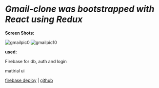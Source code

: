 # _Gmail-clone was bootstrapped with React using Redux_

**Screen Shots:**

![gmailpic0](https://user-images.githubusercontent.com/80868084/133536198-53b5cc1e-9094-4ba9-9d4b-6c4c61f0534b.jpg)
![gmailpic10](https://user-images.githubusercontent.com/80868084/133536213-4d0be68d-09ab-47ba-a7e6-30557ab7bf97.jpg)

**used:**

Firebase for db, auth and login

matirial ui

[firebase deploy](https://fir-c3a65.web.app/) |
[github](https://github.com/OritLeshem/gmail-clone)
